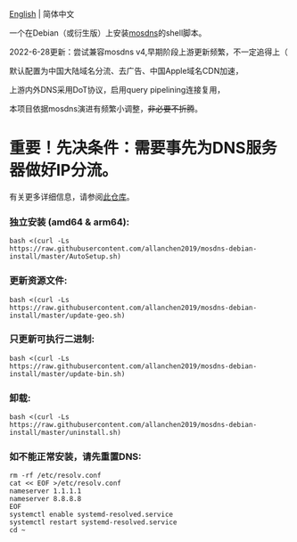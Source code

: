[English](./README.md) | 简体中文

一个在Debian（或衍生版）上安装[mosdns](https://github.com/IrineSistiana/mosdns)的shell脚本。

2022-6-28更新：尝试兼容mosdns v4,早期阶段上游更新频繁，不一定追得上（

默认配置为中国大陆域名分流、去广告、中国Apple域名CDN加速，

上游内外DNS采用DoT协议，启用query pipelining连接复用，

本项目依据mosdns演进有频繁小调整，~~非必要不折腾~~。


# 重要！先决条件：需要事先为DNS服务器做好IP分流。

有关更多详细信息，请参阅[此仓库](https://github.com/allanchen2019/ospf-over-wireguard)。

### 独立安装 (amd64 & arm64):
```
bash <(curl -Ls https://raw.githubusercontent.com/allanchen2019/mosdns-debian-install/master/AutoSetup.sh)
```


### 更新资源文件:
```
bash <(curl -Ls https://raw.githubusercontent.com/allanchen2019/mosdns-debian-install/master/update-geo.sh)
```

### 只更新可执行二进制:
```
bash <(curl -Ls https://raw.githubusercontent.com/allanchen2019/mosdns-debian-install/master/update-bin.sh)
```
### 卸载:
```
bash <(curl -Ls https://raw.githubusercontent.com/allanchen2019/mosdns-debian-install/master/uninstall.sh)
```

### 如不能正常安装，请先重置DNS:
```
rm -rf /etc/resolv.conf
cat << EOF >/etc/resolv.conf
nameserver 1.1.1.1
nameserver 8.8.8.8
EOF
systemctl enable systemd-resolved.service
systemctl restart systemd-resolved.service
cd ~
```